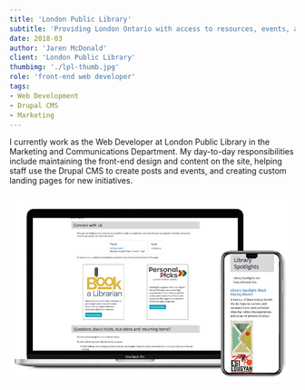 ```yaml
---
title: 'London Public Library'
subtitle: 'Providing London Ontario with access to resources, events, and programs'
date: 2018-03
author: 'Jaren McDonald'
client: 'London Public Library'
thumbimg: './lpl-thumb.jpg'
role: 'front-end web developer'
tags:
- Web Development
- Drupal CMS
- Marketing
---
```


I currently work as the Web Developer at London Public Library in the Marketing and Communications Department. My day-to-day responsibilities include maintaining the front-end design and content on the site, helping staff use the Drupal CMS to create posts and events, and creating custom landing pages for new initiatives.

![London Public Library pages on a laptop and iPhone screen](./lpl-homepage.jpg)